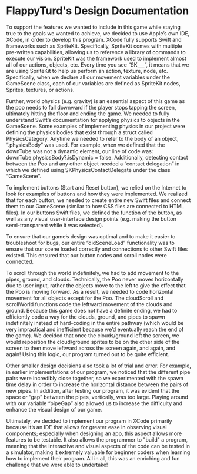 # FlappyTurd's Design Documentation

To support the features we wanted to include in this game while staying true to the goals we wanted to achieve, we decided to use Apple’s own IDE, XCode, in order to develop this program. XCode fully supports Swift and frameworks such as SpriteKit. Specifically, SpriteKit comes with multiple pre-written capabilities, allowing us to reference a library of commands to execute our vision. SpriteKit was the framework used to implement almost all of our actions, objects, etc. Every time you see “SK___”, it means that we are using SpriteKit to help us perform an action, texture, node, etc. Specifically, when we declare all our movement variables under the GameScene class, each of our variables are defined as SpriteKit nodes, Sprites, textures, or actions.

Further, world physics (e.g. gravity) is an essential aspect of this game as the poo needs to fall downward if the player stops tapping the screen, ultimately hitting the floor and ending the game. We needed to fully understand Swift’s documentation for applying physics to objects in the GameScene. Some examples of implementing physics in our project were defining the physics bodies that exist through a struct called PhysicsCategory. Anytime we needed to refer to the body of an object, “.physicsBody” was used. For example, when we defined that the downTube was not a dynamic element, our line of code was: downTube.physicsBody?.isDynamic = false. Additionally, detecting contact between the Poo and any other object needed a “contact delegation” in which we defined using SKPhysicsContactDelegate under the class “GameScene”. 

To implement buttons (Start and Reset button), we relied on the Internet to look for examples of buttons and how they were implemented. We realized that for each button, we needed to create entire new Swift files and connect them to our GameScene (similar to how CSS files are connected to HTML files). In our buttons Swift files, we defined the function of the button, as well as any visual user-interface design points (e.g. making the button semi-transparent while it was selected). 

To ensure that our game’s design was optimal and to make it easier to troubleshoot for bugs, our entire “didSceneLoad” functionality was to ensure that our scene loaded correctly and connections to other Swift files existed. This ensured that our button nodes and scroll nodes were connected.

To scroll through the world indefinitely, we had to add movement to the pipes, ground, and clouds. Technically, the Poo never moves horizontally due to user input, rather the objects move to the left to give the effect that the Poo is moving forward. As a result, we needed to code horizontal movement for all objects except for the Poo. The cloudScroll and scrollWorld functions code the leftward movement of the clouds and ground. Because this game does not have a definite ending, we had to efficiently code a way for the clouds, ground, and pipes to spawn indefinitely instead of hard-coding in the entire pathway (which would be very impractical and inefficient because we’d eventually reach the end of the game). We decided that once the clouds/ground left the screen, we would reposition the cloud/ground sprites to be on the other side of the screen to then move leftward across the screen again, and again, and again! Using this logic, our program turned out to be quite efficient.

Other smaller design decisions also took a lot of trial and error. For example, in earlier implementations of our program, we noticed that the different pipe pairs were incredibly close together, so we experimented with the spawn time delay in order to increase the horizontal distance between the pairs of new pipes. In addition, after testing our program, it was evident that the space or “gap” between the pipes, vertically, was too large. Playing around with our variable “pipeGap” also allowed us to increase the difficulty and enhance the visual design of our game.

Ultimately, we decided to implement our program in XCode primarily because it’s an IDE that allows for greater ease in observing visual components; especially when designing an app, this aspect allows more features to be testable. It also allows the programmer to "build" a program, meaning that the interactive and visual aspects of the code can be tested in a simulator, making it extremely valuable for beginner coders when learning how to implement their program. All in all, this was an enriching and fun challenge that we were able to undertake!
